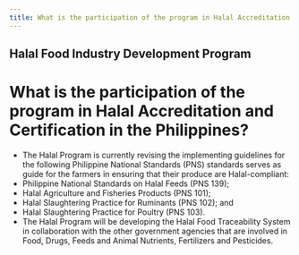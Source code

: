 ```yaml
---
title: What is the participation of the program in Halal Accreditation and Certification in the Philippines
---
```


## Halal Food Industry Development Program

# What is the participation of the program in Halal Accreditation and Certification in the Philippines?


 - The Halal Program is currently revising the implementing guidelines for the following Philippine National Standards (PNS) standards serves as guide for the farmers in ensuring that their produce are Halal-compliant:
 - Philippine National Standards on Halal Feeds (PNS 139);
 - Halal Agriculture and Fisheries Products (PNS 101);
 - Halal Slaughtering Practice for Ruminants (PNS 102); and
 - Halal Slaughtering Practice for Poultry (PNS 103). 
 - The Halal Program will be developing the Halal Food Traceability System in collaboration with the other government agencies that are involved in Food, Drugs, Feeds and Animal Nutrients, Fertilizers and Pesticides.
